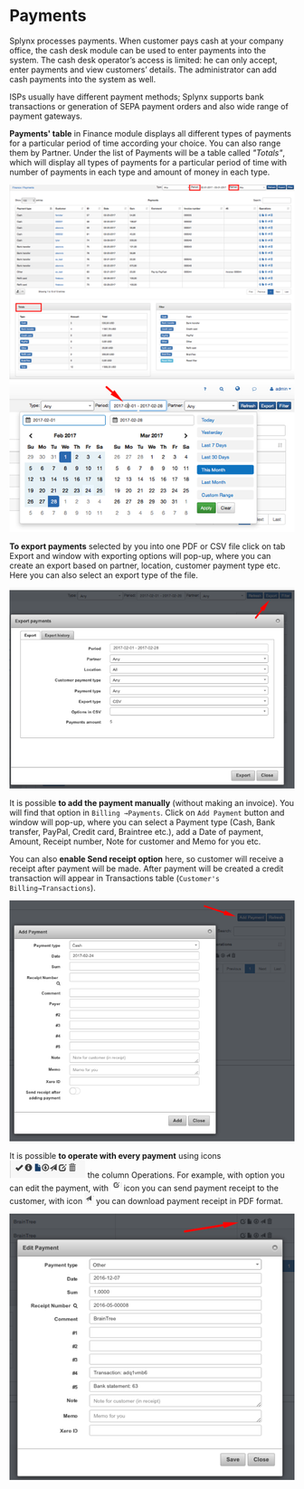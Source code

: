 Payments
==========


Splynx processes payments. When customer pays cash at your company office, the cash desk module can be used to enter payments into the system. The cash desk operator’s access is limited: he can only accept, enter payments and view customers’ details. The administrator can add cash payments into the system as well.

ISPs usually have different payment methods; Splynx supports bank transactions or generation of SEPA payment orders and also wide range of payment gateways.


**Payments' table** in Finance module displays all different types of payments for a particular period of time according your choice.
You can also range them by Partner. Under the list of Payments will be a table called *"Totals"*, which will display all types of payments for a particular period of time with number of payments in each type and amount of money in each type.

![Payments](payments.png)
![Period](calendar.png)


**To export payments** selected by you into one PDF or CSV file click on tab Export and window with exporting options will pop-up, where you can create an export based on partner, location, customer payment type etc. Here you can also select an export type of the file.

![Export](export.png)


It is possible **to add the payment manually** (without making an invoice).
You will find that option in `Billing →Payments`. Click on `Add Payment` button and window will pop-up, where you can select a Payment type (Cash, Bank transfer, PayPal, Credit card, Braintree etc.), add a Date of payment, Amount, Receipt number, Note for customer and Memo for you etc.

You can also **enable Send receipt option** here, so customer will receive a receipt after payment will be made. After payment will be created  a credit transaction will appear in Transactions table (`Customer's Billing→Transactions`).

![Add](add.png)


It is possible **to operate with every payment** using icons <icon class="image-icon">![icons](icons.png)</icon> the column Operations.
For example, with  option you can edit the payment, with <icon class="image-icon">![Edit](edit_icon.png)</icon> icon  you can send payment receipt to the customer, with icon <icon class="image-icon">![Send](send_icon.png)</icon> you can download payment receipt in PDF format.

![Edit](edit.png)
